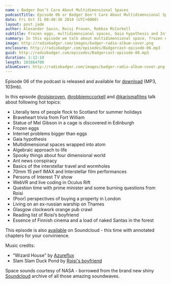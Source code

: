 ```yaml
---
name : Badger Don’t Care About Multidimensional Spaces
podcastTitle: Episode 06 or Badger Don't Care About Multidimensional Spaces Wrapped Into Atom
date: Fri Oct 31 00:40:36 2014 (UTC+0000)
layout: post.jade
author: Alexander Savin, Roisi Proven, Robbie McCorkell
subtitle: Frozen eggs, multidimensional spaces, Gaia hypothesis and Interstellar performances on 70mm 15 perf film
summary: In this episode we talk about multidimensional space, frozen egg perks at Google, Gaia hypothesis, special performances of the Interstellar film on film, WebVR livecoding experience, and statue of Mel Gibson in a cage in Edinburgh.
image: http://radiobadger.com/images/badger-radio-album-cover.png
enclosure: http://radiobadger.com/episodes/Badgercast-episode-06.mp3
guid: http://radiobadger.com/episodes/Badgercast-episode-06.mp3
duration: 1:12:14
length: 103864700
albumCover: http://radiobadger.com/images/badger-radio-album-cover.png
---
```


Episode 06 of the podcast is released and available for [download](http://radiobadger.com/episodes/Badgercast-episode-06.mp3) (MP3, 103mb).

In this episode [@roisiproven](https://twitter.com/roisiproven), [@robbiemccorkell](https://twitter.com/robbiemccorkell) and [@karismafilms](https://twitter.com/karismafilms) talk about following hot topics:

* Literally tens of people flock to Scotland for summer holidays
* Braveheart trivia from Fort William
* Statue of Mel Gibson in a cage is discovered in Edinburgh
* Frozen eggs
* Internet problems bigger than eggs
* Gaia hypothesis
* Multidimensional spaces wrapped into atom
* Algebraic approach to life
* Spooky things about four dimensional world
* Ant news conspiracy
* Basics of the interstellar travel and wormholes
* 70mm 15 perf IMAX and Interstellar film performances
* Persons of Interest TV show
* WebVR and live coding in Oculus Rift
* Question time with prime minister and some burning questions from Roisi
* (Poor) perspectives of buying a property in London
* Living on an ex-russian warship on Thames
* Glasgow clockwork orange pub crawl
* Reading list of Roisi’s boyfriend
* Essence of Finnish cinema and a load of naked Santas in the forest

This episode is also [available](https://soundcloud.com/karismafilms/radio-badger-podcast-episode-06) on Soundcloud - this time with annotated chapters for your convinience.

Music credits:
* “Wizard House” by [Azureflux](http://freemusicarchive.org/music/Azureflux/Mean_Machine/01_azureflux_-_wizard_house)
* Slam Slam Duck Pond by [Roisi's boyfriend](https://twitter.com/hexcra)

Space sounds courtesy of NASA - borrowed from the brand new shiny [Soundcloud](https://soundcloud.com/nasa/) archive of all those amazing soundwaves.

